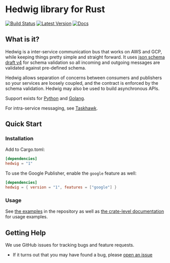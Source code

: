 # Hedwig library for Rust

[![Build Status](https://travis-ci.com/standard-ai/hedwig-rust.svg?branch=master)](https://travis-ci.com/standard-ai/hedwig-rust)
[![Latest Version](https://img.shields.io/crates/v/hedwig.svg?style=flat-square)](https://crates.io/crates/hedwig)
[![Docs](https://docs.rs/hedwig/badge.svg)](https://docs.rs/hedwig)

## What is it?

Hedwig is a inter-service communication bus that works on AWS and GCP, while keeping things pretty
simple and straight forward. It uses [json schema](https://json-schema.org/) [draft
v4](https://json-schema.org/specification-links.html#draft-4) for schema validation so all incoming
and outgoing messages are validated against pre-defined schema.

Hedwig allows separation of concerns between consumers and publishers so your services are loosely
coupled, and the contract is enforced by the schema validation. Hedwig may also be used to build
asynchronous APIs.

Support exists for [Python](https://github.com/Automatic/hedwig-python) and
[Golang](https://github.com/Automatic/hedwig-go).

For intra-service messaging, see [Taskhawk](https://github.com/Automatic/taskhawk-python).

## Quick Start

### Installation

Add to Cargo.toml:

```toml
[dependencies]
hedwig = "1"
```

To use the Google Publisher, enable the `google` feature as well:

```toml
[dependencies]
hedwig = { version = "1", features = ["google"] }
```

### Usage

See [the examples](https://github.com/standard-ai/hedwig-rust/tree/master/examples) in the
repository as well as [the crate-level documentation](https://docs.rs/hedwig/) for
usage examples.

## Getting Help

We use GitHub issues for tracking bugs and feature requests.

* If it turns out that you may have found a bug, please [open an
issue](https://github.com/standard-ai/hedwig-rust/issues/new)
